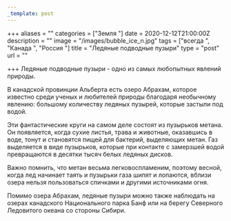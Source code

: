 ```yaml
---
_template: post
---
```




+++
aliases = ""
categories = ["Земля "]
date = 2020-12-12T21:00:00Z
description = ""
image = "/images/bubble_ice_n.jpg"
tags = ["всегда ", "Канада ", "Россия "]
title = "Ледяные подводные пузыри"
type = "post"
url = ""

+++
Ледяные подводные пузыри - одно из самых любопытных явлений природы.  
  
В канадской провинции Альберта есть озеро Абрахам, которое известно среди ученых и любителей природы благодаря необычному явлению: большому количеству ледяных пузырей, которые застыли под водой.  
  
Эти фантастические круги на самом деле состоят из пузырьков метана. Он появляется, когда сухие листья, трава и животные, оказавшись в воде, тонут и становятся пищей для бактерий, выделяющих метан. Газ выделяется в виде пузырьков, которые при контакте с замерзшей водой превращаются в десятки тысяч белых ледяных дисков.  
  
Важно помнить, что метан весьма легковоспламеним, поэтому весной, когда лед начинает таять и пузырьки газа шипят и лопаются, вблизи озера нельзя пользоваться спичками и другими источниками огня.  
  
Помимо озера Абрахам, ледяные пузыри можно также наблюдать на озерах канадского Национального парка Банф или на берегу Северного Ледовитого океана со стороны Сибири.
